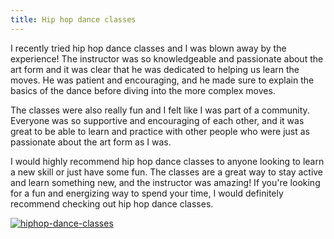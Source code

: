 ```yaml
---
title: Hip hop dance classes
---
```


I recently tried hip hop dance classes and I was blown away by the experience! The instructor was so knowledgeable and passionate about the art form and it was clear that he was dedicated to helping us learn the moves. He was patient and encouraging, and he made sure to explain the basics of the dance before diving into the more complex moves.

The classes were also really fun and I felt like I was part of a community. Everyone was so supportive and encouraging of each other, and it was great to be able to learn and practice with other people who were just as passionate about the art form as I was.

I would highly recommend hip hop dance classes to anyone looking to learn a new skill or just have some fun. The classes are a great way to stay active and learn something new, and the instructor was amazing! If you're looking for a fun and energizing way to spend your time, I would definitely recommend checking out hip hop dance classes.

[![hiphop-dance-classes](<https://dabuttonfactory.com/button.png?t=CHECK+SERVICE&f=Noto+Sans-Bold&ts=26&tc=fff&hp=45&vp=20&c=11&bgt=unicolored&bgc=4bd42f>)](<https://londonexpertfinder.com/link>)